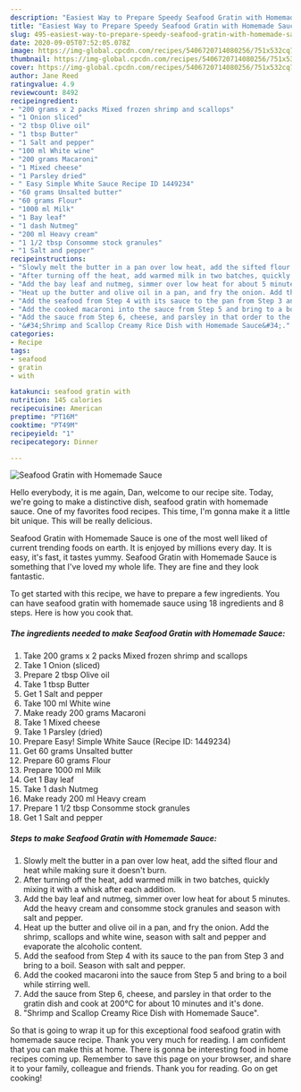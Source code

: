```yaml
---
description: "Easiest Way to Prepare Speedy Seafood Gratin with Homemade Sauce"
title: "Easiest Way to Prepare Speedy Seafood Gratin with Homemade Sauce"
slug: 495-easiest-way-to-prepare-speedy-seafood-gratin-with-homemade-sauce
date: 2020-09-05T07:52:05.078Z
image: https://img-global.cpcdn.com/recipes/5406720714080256/751x532cq70/seafood-gratin-with-homemade-sauce-recipe-main-photo.jpg
thumbnail: https://img-global.cpcdn.com/recipes/5406720714080256/751x532cq70/seafood-gratin-with-homemade-sauce-recipe-main-photo.jpg
cover: https://img-global.cpcdn.com/recipes/5406720714080256/751x532cq70/seafood-gratin-with-homemade-sauce-recipe-main-photo.jpg
author: Jane Reed
ratingvalue: 4.9
reviewcount: 8492
recipeingredient:
- "200 grams x 2 packs Mixed frozen shrimp and scallops"
- "1 Onion sliced"
- "2 tbsp Olive oil"
- "1 tbsp Butter"
- "1 Salt and pepper"
- "100 ml White wine"
- "200 grams Macaroni"
- "1 Mixed cheese"
- "1 Parsley dried"
- " Easy Simple White Sauce Recipe ID 1449234"
- "60 grams Unsalted butter"
- "60 grams Flour"
- "1000 ml Milk"
- "1 Bay leaf"
- "1 dash Nutmeg"
- "200 ml Heavy cream"
- "1 1/2 tbsp Consomme stock granules"
- "1 Salt and pepper"
recipeinstructions:
- "Slowly melt the butter in a pan over low heat, add the sifted flour and heat while making sure it doesn&#39;t burn."
- "After turning off the heat, add warmed milk in two batches, quickly mixing it with a whisk after each addition."
- "Add the bay leaf and nutmeg, simmer over low heat for about 5 minutes. Add the heavy cream and consomme stock granules and season with salt and pepper."
- "Heat up the butter and olive oil in a pan, and fry the onion. Add the shrimp, scallops and white wine, season with salt and pepper and evaporate the alcoholic content."
- "Add the seafood from Step 4 with its sauce to the pan from Step 3 and bring to a boil. Season with salt and pepper."
- "Add the cooked macaroni into the sauce from Step 5 and bring to a boil while stirring well."
- "Add the sauce from Step 6, cheese, and parsley in that order to the gratin dish and cook at 200℃ for about 10 minutes and it&#39;s done."
- "&#34;Shrimp and Scallop Creamy Rice Dish with Homemade Sauce&#34;."
categories:
- Recipe
tags:
- seafood
- gratin
- with

katakunci: seafood gratin with 
nutrition: 145 calories
recipecuisine: American
preptime: "PT16M"
cooktime: "PT49M"
recipeyield: "1"
recipecategory: Dinner

---
```



![Seafood Gratin with Homemade Sauce](https://img-global.cpcdn.com/recipes/5406720714080256/751x532cq70/seafood-gratin-with-homemade-sauce-recipe-main-photo.jpg)

Hello everybody, it is me again, Dan, welcome to our recipe site. Today, we're going to make a distinctive dish, seafood gratin with homemade sauce. One of my favorites food recipes. This time, I'm gonna make it a little bit unique. This will be really delicious.



Seafood Gratin with Homemade Sauce is one of the most well liked of current trending foods on earth. It is enjoyed by millions every day. It is easy, it's fast, it tastes yummy. Seafood Gratin with Homemade Sauce is something that I've loved my whole life. They are fine and they look fantastic.


To get started with this recipe, we have to prepare a few ingredients. You can have seafood gratin with homemade sauce using 18 ingredients and 8 steps. Here is how you cook that.

<!--inarticleads1-->

##### The ingredients needed to make Seafood Gratin with Homemade Sauce:

1. Take 200 grams x 2 packs Mixed frozen shrimp and scallops
1. Take 1 Onion (sliced)
1. Prepare 2 tbsp Olive oil
1. Take 1 tbsp Butter
1. Get 1 Salt and pepper
1. Take 100 ml White wine
1. Make ready 200 grams Macaroni
1. Take 1 Mixed cheese
1. Take 1 Parsley (dried)
1. Prepare  Easy! Simple White Sauce (Recipe ID: 1449234)
1. Get 60 grams Unsalted butter
1. Prepare 60 grams Flour
1. Prepare 1000 ml Milk
1. Get 1 Bay leaf
1. Take 1 dash Nutmeg
1. Make ready 200 ml Heavy cream
1. Prepare 1 1/2 tbsp Consomme stock granules
1. Get 1 Salt and pepper




<!--inarticleads2-->

##### Steps to make Seafood Gratin with Homemade Sauce:

1. Slowly melt the butter in a pan over low heat, add the sifted flour and heat while making sure it doesn&#39;t burn.
1. After turning off the heat, add warmed milk in two batches, quickly mixing it with a whisk after each addition.
1. Add the bay leaf and nutmeg, simmer over low heat for about 5 minutes. Add the heavy cream and consomme stock granules and season with salt and pepper.
1. Heat up the butter and olive oil in a pan, and fry the onion. Add the shrimp, scallops and white wine, season with salt and pepper and evaporate the alcoholic content.
1. Add the seafood from Step 4 with its sauce to the pan from Step 3 and bring to a boil. Season with salt and pepper.
1. Add the cooked macaroni into the sauce from Step 5 and bring to a boil while stirring well.
1. Add the sauce from Step 6, cheese, and parsley in that order to the gratin dish and cook at 200℃ for about 10 minutes and it&#39;s done.
1. &#34;Shrimp and Scallop Creamy Rice Dish with Homemade Sauce&#34;.




So that is going to wrap it up for this exceptional food seafood gratin with homemade sauce recipe. Thank you very much for reading. I am confident that you can make this at home. There is gonna be interesting food in home recipes coming up. Remember to save this page on your browser, and share it to your family, colleague and friends. Thank you for reading. Go on get cooking!
